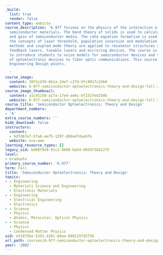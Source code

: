 ```yaml
---
_build:
  list: true
  render: false
content_type: website
course_description: '6.977 focuses on the physics of the interaction of photons with
  semiconductor materials. The band theory of solids is used to calculate the absorption
  and gain of semiconductor media. The rate equation formalism is used to develop
  the concepts of laser threshold, population inversion and modulation response. Matrix
  methods and coupled mode theory are applied to resonator structures such as distributed
  feedback lasers, tunable lasers and microring devices. The course is also intended
  to introduce students to noise models for semiconductor devices and to applications
  of optoelectronic devices to fiber optic communications. This course is worth 12
  Engineering Design points.

  '
course_image:
  content: 30f2cd76-0b1a-24e7-c27d-9fc901fc24b0
  website: 6-977-semiconductor-optoelectronics-theory-and-design-fall-2002
course_image_thumbnail:
  content: a1c91158-a1fa-17e4-a44c-bf1537ed250b
  website: 6-977-semiconductor-optoelectronics-theory-and-design-fall-2002
course_title: 'Semiconductor Optoelectronics: Theory and Design'
department_numbers:
- '6'
extra_course_numbers: ''
hide_download: false
instructors:
  content:
  - bdfd67e7-5fa6-ee75-129f-d69a47daebfe
  website: ocw-www
learning_resource_types: []
legacy_uid: bd88f9e9-91c2-9680-ba54-003d73b41275
level:
- Graduate
primary_course_number: '6.977'
term: Fall
title: 'Semiconductor Optoelectronics: Theory and Design'
topics:
- - Engineering
  - Materials Science and Engineering
  - Electronic Materials
- - Engineering
  - Electrical Engineering
  - Electronics
- - Science
  - Physics
  - Atomic, Molecular, Optical Physics
- - Science
  - Physics
  - Condensed Matter Physics
uid: e316f5be-5191-428c-b0ae-690125fd2f56
url_path: courses/6-977-semiconductor-optoelectronics-theory-and-design-fall-2002
year: '2002'
---
```

